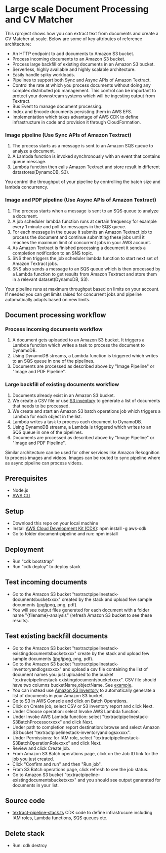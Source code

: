# Large scale Document Processing and CV Matcher

This rproject shows how you can extract text from documents and create a CV Matcher at scale.
Below are some of key attributes of reference architecture:

- An HTTP endpoint to add documents to Amazon S3 bucket.
- Process incoming documents to an Amazon S3 bucket.
- Process large backfill of existing documents in an Amazon S3 bucket.
- Serverless, highly available and highly scalable architecture.
- Easily handle spiky workloads.
- Pipelines to support both Sync and Async APIs of Amazon Textract.
- Control the rate at which you process documents without doing any complex distributed job management. This control can be important to protect your downstream systems which will be ingesting output from Textract.
- Bus Event to manage document processing.
- Index and Encode documents persisting them in AWS EFS.
- Implementation which takes advantage of AWS CDK to define infrastructure in code and provision it through CloudFormation.

### Image pipeline (Use Sync APIs of Amazon Textract)

1. The process starts as a message is sent to an Amazon SQS queue to analyze a document.
2. A Lambda function is invoked synchronously with an event that contains queue message.
3. Lambda function then calls Amazon Textract and store result in different datastores(DynamoDB, S3).

You control the throughput of your pipeline by controlling the batch size and lambda concurrency.

### Image and PDF pipeline (Use Async APIs of Amazon Textract)

1. The process starts when a message is sent to an SQS queue to analyze a document.
2. A job scheduler lambda function runs at certain frequency for example every 1 minute and poll for messages in the SQS queue.
3. For each message in the queue it submits an Amazon Textract job to process the document and continue submitting these jobs until it reaches the maximum limit of concurrent jobs in your AWS account.
4. As Amazon Textract is finished processing a document it sends a completion notification to an SNS topic.
5. SNS then triggers the job scheduler lambda function to start next set of Amazon Textract jobs.
6. SNS also sends a message to an SQS queue which is then processed by a Lambda function to get results from Amazon Textract and store them in a relevant dataset(DynamoDB, S3).

Your pipeline runs at maximum throughput based on limits on your account. If needed you can get limits raised for concurrent jobs and pipeline automatically adapts based on new limits.

## Document processing workflow

### Process incoming documents workflow

1. A document gets uploaded to an Amazon S3 bucket. It triggers a Lambda function which writes a task to process the document to DynamoDB.
2. Using DynamoDB streams, a Lambda function is triggered which writes to an SQS queue in one of the pipelines.
3. Documents are processed as described above by "Image Pipeline" or "Image and PDF Pipeline".

### Large backfill of existing documents workflow

1. Documents already exist in an Amazon S3 bucket.
2. We create a CSV file or use [S3 inventory](https://docs.aws.amazon.com/AmazonS3/latest/dev/storage-inventory.html) to generate a list of documents that needs to be processed.
3. We create and start an Amazon S3 batch operations job which triggers a Lambda for each object in the list.
4. Lambda writes a task to process each document to DynamoDB.
5. Using DynamoDB streams, a Lambda is triggered which writes to an SQS queue in one of the pipelines.
6. Documents are processed as described above by "Image Pipeline" or "Image and PDF Pipeline".

Similar architecture can be used for other services like Amazon Rekognition to process images and videos. Images can be routed to sync pipeline where as async pipeline can process videos.

## Prerequisites

- Node.js
- [AWS CLI](https://docs.aws.amazon.com/cli/latest/userguide/cli-chap-install.html)

## Setup

- Download this repo on your local machine
- Install [AWS Cloud Development Kit (CDK)](https://docs.aws.amazon.com/cdk/latest/guide/what-is.html): npm install -g aws-cdk
- Go to folder document-pipeline and run: npm install

## Deployment

- Run "cdk bootstrap"
- Run "cdk deploy" to deploy stack

## Test incoming documents

- Go to the Amazon S3 bucket "textractpipelinestack-documentsbucketxxxx" created by the stack and upload few sample documents (jpg/jpeg, png, pdf).
- You will see output files generated for each document with a folder name "{filename}-analysis" (refresh Amazon S3 bucket to see these results).

## Test existing backfill documents

- Go to the Amazon S3 bucket "textractpipelinestack-existingdocumentsbucketxxxx" create by the stack and upload few sample documents (jpg/jpeg, png, pdf).
- Go to the Amazon S3 bucket "textractpipelinestack-inventoryandlogsxxxxx" and upload a csv file containing the list of document names you just uploaded to the bucket "textractpipelinestack-existingdocumentsbucketxxxx". CSV file should have two columns bucketName,objectName. See [example](./inventory-test.csv).
- You can instead use [Amazon S3 Inventory](https://docs.aws.amazon.com/AmazonS3/latest/dev/storage-inventory.html) to automatically generate a list of documents in your Amazon S3 bucket.
- Go to S3 in AWS Console and click on Batch Operations.
- Click on Create job, select CSV or S3 inventory report and click Next.
- Under Choose operation: select Invoke AWS Lambda function.
- Under Invoke AWS Lambda function: select "textractpipelinestack-S3BatchProcessorxxxx" and click Next.
- Under path to completion report destination: browse and select Amazon S3 bucket "textractpipelinestack-inventoryandlogsxxxxx".
- Under Permissions: for IAM role, select "textractpipelinestack-S3BatchOperationRolexxxx" and click Next.
- Review and click Create job.
- From Amazon S3 Batch operations page, click on the Job ID link for the job you just created.
- Click "Confirm and run" and then "Run job".
- From S3 Batch operations page, click refresh to see the job status.
- Go to Amazon S3 bucket "textractpipeline-existingdocumentsbucketxxxx" and you should see output generated for documents in your list.

## Source code

- [textract-pipeline-stack.ts](./textract-pipeline/lib/textract-pipeline-stack.ts) CDK code to define infrastrucure including IAM roles, Lambda functions, SQS queues etc.

## Delete stack

- Run: cdk destroy
